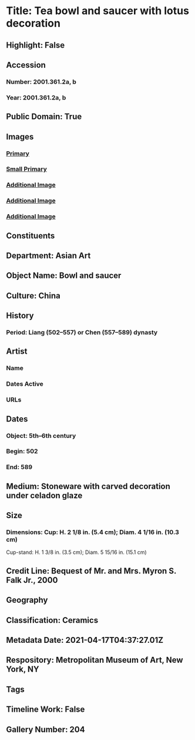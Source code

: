 # Title: Tea bowl and saucer with lotus decoration
## Highlight: False
## Accession
### Number: 2001.361.2a, b
### Year: 2001.361.2a, b
## Public Domain: True
## Images
### [Primary](https://images.metmuseum.org/CRDImages/as/original/DP-14609-128.jpg)
### [Small Primary](https://images.metmuseum.org/CRDImages/as/web-large/DP-14609-128.jpg)
### [Additional Image](https://images.metmuseum.org/CRDImages/as/original/DP-14609-129.jpg)
### [Additional Image](https://images.metmuseum.org/CRDImages/as/original/DP-14609-130.jpg)
### [Additional Image](https://images.metmuseum.org/CRDImages/as/original/DP-14609-131.jpg)
## Constituents
## Department: Asian Art
## Object Name: Bowl and saucer
## Culture: China
## History
### Period: Liang (502–557) or Chen (557–589) dynasty
## Artist
### Name
### Dates Active
### URLs
## Dates
### Object: 5th–6th century
### Begin: 502
### End: 589
## Medium: Stoneware with carved decoration under celadon glaze
## Size
### Dimensions: Cup: H. 2 1/8 in. (5.4 cm); Diam. 4 1/16 in. (10.3 cm)
Cup-stand: H. 1 3/8 in. (3.5 cm); Diam. 5 15/16 in. (15.1 cm)
## Credit Line: Bequest of Mr. and Mrs. Myron S. Falk Jr., 2000
## Geography
## Classification: Ceramics
## Metadata Date: 2021-04-17T04:37:27.01Z
## Respository: Metropolitan Museum of Art, New York, NY
## Tags
## Timeline Work: False
## Gallery Number: 204